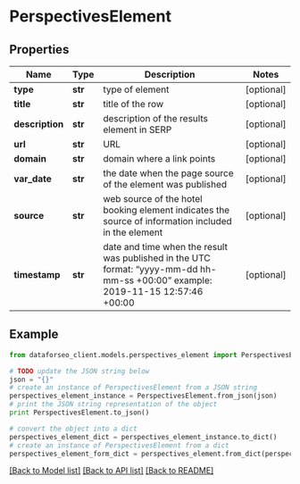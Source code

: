 # PerspectivesElement


## Properties

Name | Type | Description | Notes
------------ | ------------- | ------------- | -------------
**type** | **str** | type of element | [optional] 
**title** | **str** | title of the row | [optional] 
**description** | **str** | description of the results element in SERP | [optional] 
**url** | **str** | URL | [optional] 
**domain** | **str** | domain where a link points | [optional] 
**var_date** | **str** | the date when the page source of the element was published | [optional] 
**source** | **str** | web source of the hotel booking element indicates the source of information included in the element | [optional] 
**timestamp** | **str** | date and time when the result was published in the UTC format: “yyyy-mm-dd hh-mm-ss +00:00” example: 2019-11-15 12:57:46 +00:00 | [optional] 

## Example

```python
from dataforseo_client.models.perspectives_element import PerspectivesElement

# TODO update the JSON string below
json = "{}"
# create an instance of PerspectivesElement from a JSON string
perspectives_element_instance = PerspectivesElement.from_json(json)
# print the JSON string representation of the object
print PerspectivesElement.to_json()

# convert the object into a dict
perspectives_element_dict = perspectives_element_instance.to_dict()
# create an instance of PerspectivesElement from a dict
perspectives_element_form_dict = perspectives_element.from_dict(perspectives_element_dict)
```
[[Back to Model list]](../README.md#documentation-for-models) [[Back to API list]](../README.md#documentation-for-api-endpoints) [[Back to README]](../README.md)


